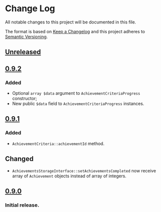 # Change Log
All notable changes to this project will be documented in this file.

The format is based on [Keep a Changelog](http://keepachangelog.com/) 
and this project adheres to [Semantic Versioning](http://semver.org/).

## [Unreleased]

## [0.9.2]
### Added
- Optional `array $data` argument to `AchievementCriteriaProgress` constructor;
- New public `$data` field to `AchievementCriteriaProgress` instances.

## [0.9.1]
### Added
- `AchievementCriteria::achievementId` method.

## Changed
- `AchievementsStorageInterface::setAchievementsCompleted` now receive array of `Achievement` objects instead of array of integers.

## [0.9.0]
### Initial release.

[Unreleased]: https://github.com/tzurbaev/achievements
[0.9.2]: https://github.com/tzurbaev/achievements/compare/0.9.1...0.9.2
[0.9.1]: https://github.com/tzurbaev/achievements/compare/0.9.0...0.9.1
[0.9.0]: https://github.com/tzurbaev/achievements/releases/tag/0.9.0
